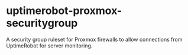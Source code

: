 # uptimerobot-proxmox-securitygroup
A security group ruleset for Proxmox firewalls to allow connections from UptimeRobot for server monitoring.
